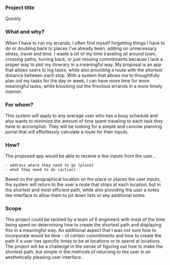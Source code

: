 ### Project title
Quickly

### What and why?
When I have to run my errands, I often find myself forgetting things I have to do or doubling back to places I've already been, adding on unnecessary stress, travel and time. I waste a lot of my time traveling all around town, crossing paths, turning back, or just missing commitments because I lack a proper way to plot my itinerary in a meaningful way. My proposal is an app that allows users to log tasks, while also providing a route with the shortest distance between each stop. With a system that allows me to thoughtfully plan out my tasks for the day or week, I can have more time for more meaningful tasks, while knocking out the frivolous errands in a more timely manner.

### For whom?
This system will apply to any average user who has a busy schedule and also wants to minimize the amount of time spent traveling to each task they have to accomplish. They will be looking for a simple and concise planning portal that will effortlessly calculate a route for their inputs.

### How?
The proposed app would be able to receive a few inputs from the user... <br />

    - address where they need to go (place)
    - what they need to do (action)

Based on the geographical location on the place or places the user inputs, the system will return to the user a route that stops at each location, but in the shortest and most efficient path, while also providing the user a notes like interface to allow them to jot down lists or any additional notes.

### Scope
This project could be tackled by a team of 6 engineers with most of the time being spent on determining how to create the shortest path and displaying this in a meaningful way. An additional aspect that I was not sure how to incorporate would be time - of certain commitments and how to create the path if a user has specific times to be at locations or to spend at locations. The project will be a challenge in the sense of figuring out how to make the shortest path, but simple in the methods of returning to the user in an aesthetically pleasing user interface. 
